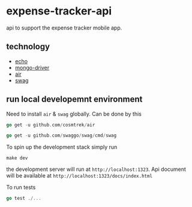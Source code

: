 # expense-tracker-api

api to support the expense tracker mobile app.

## technology

- [echo](https://github.com/labstack/echo)
- [mongo-driver](https://github.com/mongodb/mongo-go-driver)
- [air](https://github.com/cosmtrek/air)
- [swag](https://github.com/swaggo/swag/cmd/swag)

## run local developemnt environment

Need to install `air` & `swag` globally. Can be done by this 

```go
go get -u github.com/cosmtrek/air

go get -u github.com/swaggo/swag/cmd/swag
```

To spin up the development stack simply run 

```shell
make dev
```

the development server will run at `http://localhost:1323`. Api document will be available at `http://localhost:1323/docs/index.html`

To run tests

```go
go test ./...
```
